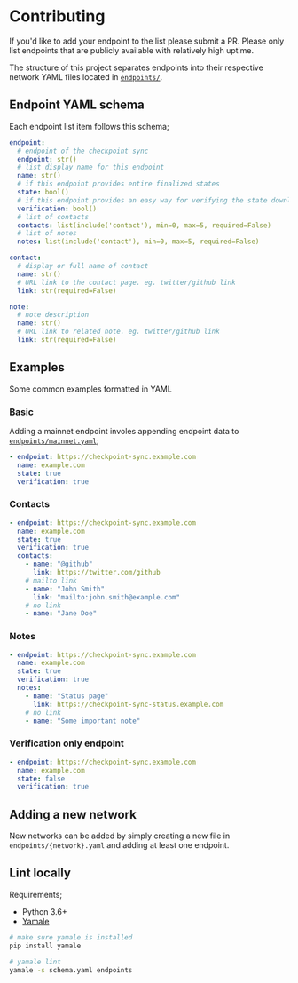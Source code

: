 # Contributing

If you'd like to add your endpoint to the list please submit a PR. Please only list endpoints that are publicly available with relatively high uptime.

The structure of this project separates endpoints into their respective network YAML files located in [`endpoints/`](./endpoints/).

## Endpoint YAML schema

Each endpoint list item follows this schema;
```yaml
endpoint:
  # endpoint of the checkpoint sync
  endpoint: str()
  # list display name for this endpoint
  name: str()
  # if this endpoint provides entire finalized states
  state: bool()
  # if this endpoint provides an easy way for verifying the state downloaded from a different state provider
  verification: bool()
  # list of contacts
  contacts: list(include('contact'), min=0, max=5, required=False)
  # list of notes
  notes: list(include('contact'), min=0, max=5, required=False)

contact:
  # display or full name of contact
  name: str()
  # URL link to the contact page. eg. twitter/github link
  link: str(required=False)

note:
  # note description
  name: str()
  # URL link to related note. eg. twitter/github link
  link: str(required=False)
```

## Examples

Some common examples formatted in YAML

### Basic

Adding a mainnet endpoint involes appending endpoint data to [`endpoints/mainnet.yaml`](./endpoints/mainnet.yaml);
```yaml
- endpoint: https://checkpoint-sync.example.com
  name: example.com
  state: true
  verification: true
```

### Contacts

```yaml
- endpoint: https://checkpoint-sync.example.com
  name: example.com
  state: true
  verification: true
  contacts:
    - name: "@github"
      link: https://twitter.com/github
    # mailto link
    - name: "John Smith"
      link: "mailto:john.smith@example.com"
    # no link
    - name: "Jane Doe"
```

### Notes

```yaml
- endpoint: https://checkpoint-sync.example.com
  name: example.com
  state: true
  verification: true
  notes:
    - name: "Status page"
      link: https://checkpoint-sync-status.example.com
    # no link
    - name: "Some important note"
```

### Verification only endpoint

```yaml
- endpoint: https://checkpoint-sync.example.com
  name: example.com
  state: false
  verification: true
```

## Adding a new network

New networks can be added by simply creating a new file in `endpoints/{network}.yaml` and adding at least one endpoint.

## Lint locally

Requirements;
- Python 3.6+
- [Yamale](https://github.com/23andMe/Yamale)

```bash
# make sure yamale is installed
pip install yamale

# yamale lint
yamale -s schema.yaml endpoints
```
